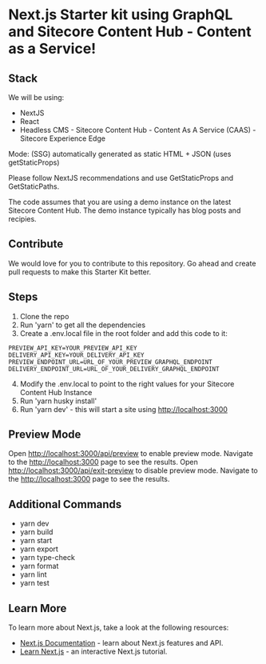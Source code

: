 # Next.js Starter kit using GraphQL and Sitecore Content Hub - Content as a Service!

## Stack

We will be using:
- NextJS
- React
- Headless CMS - Sitecore Content Hub - Content As A Service (CAAS) - Sitecore Experience Edge

Mode: (SSG) automatically generated as static HTML + JSON (uses getStaticProps)

Please follow NextJS recommendations and use GetStaticProps and GetStaticPaths.

The code assumes that you are using a demo instance on the latest Sitecore Content Hub. The demo instance typically has blog posts and recipies.

## Contribute
We would love for you to contribute to this repository. Go ahead and create pull requests to make this Starter Kit better.

## Steps
1. Clone the repo
2. Run 'yarn' to get all the dependencies
3. Create a .env.local file in the root folder and add this code to it:

```
PREVIEW_API_KEY=YOUR_PREVIEW_API_KEY
DELIVERY_API_KEY=YOUR_DELIVERY_API_KEY
PREVIEW_ENDPOINT_URL=URL_OF_YOUR_PREVIEW_GRAPHQL_ENDPOINT
DELIVERY_ENDPOINT_URL=URL_OF_YOUR_DELIVERY_GRAPHQL_ENDPOINT
```
4. Modify the .env.local to point to the right values for your Sitecore Content Hub Instance
5. Run 'yarn husky install'
6. Run 'yarn dev' - this will start a site using [http://localhost:3000](http://localhost:3000)

## Preview Mode
Open [http://localhost:3000/api/preview](http://localhost:3000/api/preview) to enable preview mode. Navigate to the [http://localhost:3000](http://localhost:3000) page to see the results.
Open [http://localhost:3000/api/exit-preview](http://localhost:3000/api/exit-preview) to disable preview mode. Navigate to the [http://localhost:3000](http://localhost:3000) page to see the results.

## Additional Commands
- yarn dev
- yarn build
- yarn start
- yarn export
- yarn type-check
- yarn format
- yarn lint
- yarn test

## Learn More
To learn more about Next.js, take a look at the following resources:
- [Next.js Documentation](https://nextjs.org/docs) - learn about Next.js features and API.
- [Learn Next.js](https://nextjs.org/learn) - an interactive Next.js tutorial.
